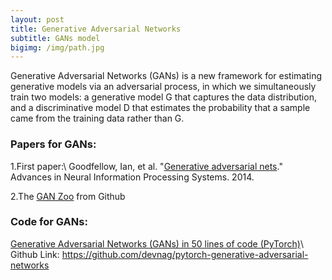 ```yaml
---
layout: post
title: Generative Adversarial Networks
subtitle: GANs model
bigimg: /img/path.jpg
---
```


Generative Adversarial Networks (GANs) is a new framework for estimating generative models via an adversarial process, in which we simultaneously train two models: a generative model G that captures the data distribution, and a discriminative model D that estimates the probability that a sample came from the training data rather than G.

### Papers for GANs:

1.First paper:\\
Goodfellow, Ian, et al. "[Generative adversarial nets](http://papers.nips.cc/paper/5423-generative-adversarial-nets.pdf)." Advances in Neural Information Processing Systems. 2014.

2.The [GAN Zoo](https://github.com/hindupuravinash/the-gan-zoo) from Github


### Code for GANs:

[Generative Adversarial Networks (GANs) in 50 lines of code (PyTorch)](https://medium.com/@devnag/generative-adversarial-networks-gans-in-50-lines-of-code-pytorch-e81b79659e3f)\\
Github Link: https://github.com/devnag/pytorch-generative-adversarial-networks
